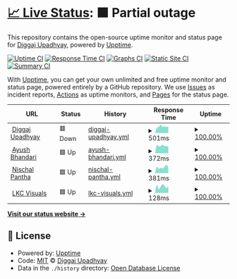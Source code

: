 # [📈 Live Status](https://diggajupadhyay.github.io/upptime): <!--live status--> **🟧 Partial outage**

This repository contains the open-source uptime monitor and status page for [Diggaj Upadhyay](diggajupadhyay.com.np), powered by [Upptime](https://github.com/upptime/upptime).

[![Uptime CI](https://github.com/diggajupadhyay/upptime/workflows/Uptime%20CI/badge.svg)](https://github.com/upptime/upptime/actions?query=workflow%3A%22Uptime+CI%22)
[![Response Time CI](https://github.com/diggajupadhyay/upptime/workflows/Response%20Time%20CI/badge.svg)](https://github.com/upptime/upptime/actions?query=workflow%3A%22Response+Time+CI%22)
[![Graphs CI](https://github.com/diggajupadhyay/upptime/workflows/Graphs%20CI/badge.svg)](https://github.com/upptime/upptime/actions?query=workflow%3A%22Graphs+CI%22)
[![Static Site CI](https://github.com/diggajupadhyay/upptime/workflows/Static%20Site%20CI/badge.svg)](https://github.com/upptime/upptime/actions?query=workflow%3A%22Static+Site+CI%22)
[![Summary CI](https://github.com/diggajupadhyay/upptime/workflows/Summary%20CI/badge.svg)](https://github.com/upptime/upptime/actions?query=workflow%3A%22Summary+CI%22)

With [Upptime](https://upptime.js.org), you can get your own unlimited and free uptime monitor and status page, powered entirely by a GitHub repository. We use [Issues](https://github.com/diggajupadhyay/upptime/issues) as incident reports, [Actions](https://github.com/diggajupadhyay/upptime/actions) as uptime monitors, and [Pages](https://diggajupadhyay.github.io/upptime) for the status page.

<!--start: status pages-->
<!-- This summary is generated by Upptime (https://github.com/upptime/upptime) -->
<!-- Do not edit this manually, your changes will be overwritten -->
<!-- prettier-ignore -->
| URL | Status | History | Response Time | Uptime |
| --- | ------ | ------- | ------------- | ------ |
| <img alt="" src="https://favicons.githubusercontent.com/diggajupadhyay.com.np" height="13"> [Diggaj Upadhyay](https://diggajupadhyay.com.np) | 🟥 Down | [diggaj-upadhyay.yml](https://github.com/diggajupadhyay/upptime/commits/HEAD/history/diggaj-upadhyay.yml) | <details><summary><img alt="Response time graph" src="./graphs/diggaj-upadhyay/response-time-week.png" height="20"> 501ms</summary><br><a href="https://diggajupadhyay.github.io/upptime/history/diggaj-upadhyay"><img alt="Response time 479" src="https://img.shields.io/endpoint?url=https%3A%2F%2Fraw.githubusercontent.com%2Fdiggajupadhyay%2Fupptime%2FHEAD%2Fapi%2Fdiggaj-upadhyay%2Fresponse-time.json"></a><br><a href="https://diggajupadhyay.github.io/upptime/history/diggaj-upadhyay"><img alt="24-hour response time 496" src="https://img.shields.io/endpoint?url=https%3A%2F%2Fraw.githubusercontent.com%2Fdiggajupadhyay%2Fupptime%2FHEAD%2Fapi%2Fdiggaj-upadhyay%2Fresponse-time-day.json"></a><br><a href="https://diggajupadhyay.github.io/upptime/history/diggaj-upadhyay"><img alt="7-day response time 501" src="https://img.shields.io/endpoint?url=https%3A%2F%2Fraw.githubusercontent.com%2Fdiggajupadhyay%2Fupptime%2FHEAD%2Fapi%2Fdiggaj-upadhyay%2Fresponse-time-week.json"></a><br><a href="https://diggajupadhyay.github.io/upptime/history/diggaj-upadhyay"><img alt="30-day response time 479" src="https://img.shields.io/endpoint?url=https%3A%2F%2Fraw.githubusercontent.com%2Fdiggajupadhyay%2Fupptime%2FHEAD%2Fapi%2Fdiggaj-upadhyay%2Fresponse-time-month.json"></a><br><a href="https://diggajupadhyay.github.io/upptime/history/diggaj-upadhyay"><img alt="1-year response time 479" src="https://img.shields.io/endpoint?url=https%3A%2F%2Fraw.githubusercontent.com%2Fdiggajupadhyay%2Fupptime%2FHEAD%2Fapi%2Fdiggaj-upadhyay%2Fresponse-time-year.json"></a></details> | <details><summary><a href="https://diggajupadhyay.github.io/upptime/history/diggaj-upadhyay">100.00%</a></summary><a href="https://diggajupadhyay.github.io/upptime/history/diggaj-upadhyay"><img alt="All-time uptime 100.00%" src="https://img.shields.io/endpoint?url=https%3A%2F%2Fraw.githubusercontent.com%2Fdiggajupadhyay%2Fupptime%2FHEAD%2Fapi%2Fdiggaj-upadhyay%2Fuptime.json"></a><br><a href="https://diggajupadhyay.github.io/upptime/history/diggaj-upadhyay"><img alt="24-hour uptime 100.00%" src="https://img.shields.io/endpoint?url=https%3A%2F%2Fraw.githubusercontent.com%2Fdiggajupadhyay%2Fupptime%2FHEAD%2Fapi%2Fdiggaj-upadhyay%2Fuptime-day.json"></a><br><a href="https://diggajupadhyay.github.io/upptime/history/diggaj-upadhyay"><img alt="7-day uptime 100.00%" src="https://img.shields.io/endpoint?url=https%3A%2F%2Fraw.githubusercontent.com%2Fdiggajupadhyay%2Fupptime%2FHEAD%2Fapi%2Fdiggaj-upadhyay%2Fuptime-week.json"></a><br><a href="https://diggajupadhyay.github.io/upptime/history/diggaj-upadhyay"><img alt="30-day uptime 100.00%" src="https://img.shields.io/endpoint?url=https%3A%2F%2Fraw.githubusercontent.com%2Fdiggajupadhyay%2Fupptime%2FHEAD%2Fapi%2Fdiggaj-upadhyay%2Fuptime-month.json"></a><br><a href="https://diggajupadhyay.github.io/upptime/history/diggaj-upadhyay"><img alt="1-year uptime 100.00%" src="https://img.shields.io/endpoint?url=https%3A%2F%2Fraw.githubusercontent.com%2Fdiggajupadhyay%2Fupptime%2FHEAD%2Fapi%2Fdiggaj-upadhyay%2Fuptime-year.json"></a></details>
| <img alt="" src="https://favicons.githubusercontent.com/ayushbhandari.com.np" height="13"> [Ayush Bhandari](http://ayushbhandari.com.np/) | 🟩 Up | [ayush-bhandari.yml](https://github.com/diggajupadhyay/upptime/commits/HEAD/history/ayush-bhandari.yml) | <details><summary><img alt="Response time graph" src="./graphs/ayush-bhandari/response-time-week.png" height="20"> 372ms</summary><br><a href="https://diggajupadhyay.github.io/upptime/history/ayush-bhandari"><img alt="Response time 2043" src="https://img.shields.io/endpoint?url=https%3A%2F%2Fraw.githubusercontent.com%2Fdiggajupadhyay%2Fupptime%2FHEAD%2Fapi%2Fayush-bhandari%2Fresponse-time.json"></a><br><a href="https://diggajupadhyay.github.io/upptime/history/ayush-bhandari"><img alt="24-hour response time 329" src="https://img.shields.io/endpoint?url=https%3A%2F%2Fraw.githubusercontent.com%2Fdiggajupadhyay%2Fupptime%2FHEAD%2Fapi%2Fayush-bhandari%2Fresponse-time-day.json"></a><br><a href="https://diggajupadhyay.github.io/upptime/history/ayush-bhandari"><img alt="7-day response time 372" src="https://img.shields.io/endpoint?url=https%3A%2F%2Fraw.githubusercontent.com%2Fdiggajupadhyay%2Fupptime%2FHEAD%2Fapi%2Fayush-bhandari%2Fresponse-time-week.json"></a><br><a href="https://diggajupadhyay.github.io/upptime/history/ayush-bhandari"><img alt="30-day response time 2043" src="https://img.shields.io/endpoint?url=https%3A%2F%2Fraw.githubusercontent.com%2Fdiggajupadhyay%2Fupptime%2FHEAD%2Fapi%2Fayush-bhandari%2Fresponse-time-month.json"></a><br><a href="https://diggajupadhyay.github.io/upptime/history/ayush-bhandari"><img alt="1-year response time 2043" src="https://img.shields.io/endpoint?url=https%3A%2F%2Fraw.githubusercontent.com%2Fdiggajupadhyay%2Fupptime%2FHEAD%2Fapi%2Fayush-bhandari%2Fresponse-time-year.json"></a></details> | <details><summary><a href="https://diggajupadhyay.github.io/upptime/history/ayush-bhandari">100.00%</a></summary><a href="https://diggajupadhyay.github.io/upptime/history/ayush-bhandari"><img alt="All-time uptime 100.00%" src="https://img.shields.io/endpoint?url=https%3A%2F%2Fraw.githubusercontent.com%2Fdiggajupadhyay%2Fupptime%2FHEAD%2Fapi%2Fayush-bhandari%2Fuptime.json"></a><br><a href="https://diggajupadhyay.github.io/upptime/history/ayush-bhandari"><img alt="24-hour uptime 100.00%" src="https://img.shields.io/endpoint?url=https%3A%2F%2Fraw.githubusercontent.com%2Fdiggajupadhyay%2Fupptime%2FHEAD%2Fapi%2Fayush-bhandari%2Fuptime-day.json"></a><br><a href="https://diggajupadhyay.github.io/upptime/history/ayush-bhandari"><img alt="7-day uptime 100.00%" src="https://img.shields.io/endpoint?url=https%3A%2F%2Fraw.githubusercontent.com%2Fdiggajupadhyay%2Fupptime%2FHEAD%2Fapi%2Fayush-bhandari%2Fuptime-week.json"></a><br><a href="https://diggajupadhyay.github.io/upptime/history/ayush-bhandari"><img alt="30-day uptime 100.00%" src="https://img.shields.io/endpoint?url=https%3A%2F%2Fraw.githubusercontent.com%2Fdiggajupadhyay%2Fupptime%2FHEAD%2Fapi%2Fayush-bhandari%2Fuptime-month.json"></a><br><a href="https://diggajupadhyay.github.io/upptime/history/ayush-bhandari"><img alt="1-year uptime 100.00%" src="https://img.shields.io/endpoint?url=https%3A%2F%2Fraw.githubusercontent.com%2Fdiggajupadhyay%2Fupptime%2FHEAD%2Fapi%2Fayush-bhandari%2Fuptime-year.json"></a></details>
| <img alt="" src="https://favicons.githubusercontent.com/bpantha.com.np" height="13"> [Nischal Pantha](http://bpantha.com.np/) | 🟩 Up | [nischal-pantha.yml](https://github.com/diggajupadhyay/upptime/commits/HEAD/history/nischal-pantha.yml) | <details><summary><img alt="Response time graph" src="./graphs/nischal-pantha/response-time-week.png" height="20"> 381ms</summary><br><a href="https://diggajupadhyay.github.io/upptime/history/nischal-pantha"><img alt="Response time 334" src="https://img.shields.io/endpoint?url=https%3A%2F%2Fraw.githubusercontent.com%2Fdiggajupadhyay%2Fupptime%2FHEAD%2Fapi%2Fnischal-pantha%2Fresponse-time.json"></a><br><a href="https://diggajupadhyay.github.io/upptime/history/nischal-pantha"><img alt="24-hour response time 358" src="https://img.shields.io/endpoint?url=https%3A%2F%2Fraw.githubusercontent.com%2Fdiggajupadhyay%2Fupptime%2FHEAD%2Fapi%2Fnischal-pantha%2Fresponse-time-day.json"></a><br><a href="https://diggajupadhyay.github.io/upptime/history/nischal-pantha"><img alt="7-day response time 381" src="https://img.shields.io/endpoint?url=https%3A%2F%2Fraw.githubusercontent.com%2Fdiggajupadhyay%2Fupptime%2FHEAD%2Fapi%2Fnischal-pantha%2Fresponse-time-week.json"></a><br><a href="https://diggajupadhyay.github.io/upptime/history/nischal-pantha"><img alt="30-day response time 334" src="https://img.shields.io/endpoint?url=https%3A%2F%2Fraw.githubusercontent.com%2Fdiggajupadhyay%2Fupptime%2FHEAD%2Fapi%2Fnischal-pantha%2Fresponse-time-month.json"></a><br><a href="https://diggajupadhyay.github.io/upptime/history/nischal-pantha"><img alt="1-year response time 334" src="https://img.shields.io/endpoint?url=https%3A%2F%2Fraw.githubusercontent.com%2Fdiggajupadhyay%2Fupptime%2FHEAD%2Fapi%2Fnischal-pantha%2Fresponse-time-year.json"></a></details> | <details><summary><a href="https://diggajupadhyay.github.io/upptime/history/nischal-pantha">100.00%</a></summary><a href="https://diggajupadhyay.github.io/upptime/history/nischal-pantha"><img alt="All-time uptime 100.00%" src="https://img.shields.io/endpoint?url=https%3A%2F%2Fraw.githubusercontent.com%2Fdiggajupadhyay%2Fupptime%2FHEAD%2Fapi%2Fnischal-pantha%2Fuptime.json"></a><br><a href="https://diggajupadhyay.github.io/upptime/history/nischal-pantha"><img alt="24-hour uptime 100.00%" src="https://img.shields.io/endpoint?url=https%3A%2F%2Fraw.githubusercontent.com%2Fdiggajupadhyay%2Fupptime%2FHEAD%2Fapi%2Fnischal-pantha%2Fuptime-day.json"></a><br><a href="https://diggajupadhyay.github.io/upptime/history/nischal-pantha"><img alt="7-day uptime 100.00%" src="https://img.shields.io/endpoint?url=https%3A%2F%2Fraw.githubusercontent.com%2Fdiggajupadhyay%2Fupptime%2FHEAD%2Fapi%2Fnischal-pantha%2Fuptime-week.json"></a><br><a href="https://diggajupadhyay.github.io/upptime/history/nischal-pantha"><img alt="30-day uptime 100.00%" src="https://img.shields.io/endpoint?url=https%3A%2F%2Fraw.githubusercontent.com%2Fdiggajupadhyay%2Fupptime%2FHEAD%2Fapi%2Fnischal-pantha%2Fuptime-month.json"></a><br><a href="https://diggajupadhyay.github.io/upptime/history/nischal-pantha"><img alt="1-year uptime 100.00%" src="https://img.shields.io/endpoint?url=https%3A%2F%2Fraw.githubusercontent.com%2Fdiggajupadhyay%2Fupptime%2FHEAD%2Fapi%2Fnischal-pantha%2Fuptime-year.json"></a></details>
| <img alt="" src="https://favicons.githubusercontent.com/lkcvisuals.com" height="13"> [LKC Visuals](http://lkcvisuals.com/) | 🟩 Up | [lkc-visuals.yml](https://github.com/diggajupadhyay/upptime/commits/HEAD/history/lkc-visuals.yml) | <details><summary><img alt="Response time graph" src="./graphs/lkc-visuals/response-time-week.png" height="20"> 128ms</summary><br><a href="https://diggajupadhyay.github.io/upptime/history/lkc-visuals"><img alt="Response time 120" src="https://img.shields.io/endpoint?url=https%3A%2F%2Fraw.githubusercontent.com%2Fdiggajupadhyay%2Fupptime%2FHEAD%2Fapi%2Flkc-visuals%2Fresponse-time.json"></a><br><a href="https://diggajupadhyay.github.io/upptime/history/lkc-visuals"><img alt="24-hour response time 135" src="https://img.shields.io/endpoint?url=https%3A%2F%2Fraw.githubusercontent.com%2Fdiggajupadhyay%2Fupptime%2FHEAD%2Fapi%2Flkc-visuals%2Fresponse-time-day.json"></a><br><a href="https://diggajupadhyay.github.io/upptime/history/lkc-visuals"><img alt="7-day response time 128" src="https://img.shields.io/endpoint?url=https%3A%2F%2Fraw.githubusercontent.com%2Fdiggajupadhyay%2Fupptime%2FHEAD%2Fapi%2Flkc-visuals%2Fresponse-time-week.json"></a><br><a href="https://diggajupadhyay.github.io/upptime/history/lkc-visuals"><img alt="30-day response time 120" src="https://img.shields.io/endpoint?url=https%3A%2F%2Fraw.githubusercontent.com%2Fdiggajupadhyay%2Fupptime%2FHEAD%2Fapi%2Flkc-visuals%2Fresponse-time-month.json"></a><br><a href="https://diggajupadhyay.github.io/upptime/history/lkc-visuals"><img alt="1-year response time 120" src="https://img.shields.io/endpoint?url=https%3A%2F%2Fraw.githubusercontent.com%2Fdiggajupadhyay%2Fupptime%2FHEAD%2Fapi%2Flkc-visuals%2Fresponse-time-year.json"></a></details> | <details><summary><a href="https://diggajupadhyay.github.io/upptime/history/lkc-visuals">100.00%</a></summary><a href="https://diggajupadhyay.github.io/upptime/history/lkc-visuals"><img alt="All-time uptime 100.00%" src="https://img.shields.io/endpoint?url=https%3A%2F%2Fraw.githubusercontent.com%2Fdiggajupadhyay%2Fupptime%2FHEAD%2Fapi%2Flkc-visuals%2Fuptime.json"></a><br><a href="https://diggajupadhyay.github.io/upptime/history/lkc-visuals"><img alt="24-hour uptime 100.00%" src="https://img.shields.io/endpoint?url=https%3A%2F%2Fraw.githubusercontent.com%2Fdiggajupadhyay%2Fupptime%2FHEAD%2Fapi%2Flkc-visuals%2Fuptime-day.json"></a><br><a href="https://diggajupadhyay.github.io/upptime/history/lkc-visuals"><img alt="7-day uptime 100.00%" src="https://img.shields.io/endpoint?url=https%3A%2F%2Fraw.githubusercontent.com%2Fdiggajupadhyay%2Fupptime%2FHEAD%2Fapi%2Flkc-visuals%2Fuptime-week.json"></a><br><a href="https://diggajupadhyay.github.io/upptime/history/lkc-visuals"><img alt="30-day uptime 100.00%" src="https://img.shields.io/endpoint?url=https%3A%2F%2Fraw.githubusercontent.com%2Fdiggajupadhyay%2Fupptime%2FHEAD%2Fapi%2Flkc-visuals%2Fuptime-month.json"></a><br><a href="https://diggajupadhyay.github.io/upptime/history/lkc-visuals"><img alt="1-year uptime 100.00%" src="https://img.shields.io/endpoint?url=https%3A%2F%2Fraw.githubusercontent.com%2Fdiggajupadhyay%2Fupptime%2FHEAD%2Fapi%2Flkc-visuals%2Fuptime-year.json"></a></details>

<!--end: status pages-->

[**Visit our status website →**](https://diggajupadhyay.github.io/upptime)

## 📄 License

- Powered by: [Upptime](https://github.com/upptime/upptime)
- Code: [MIT](./LICENSE) © [Diggaj Upadhyay](diggajupadhyay.com.np)
- Data in the `./history` directory: [Open Database License](https://opendatacommons.org/licenses/odbl/1-0/)
